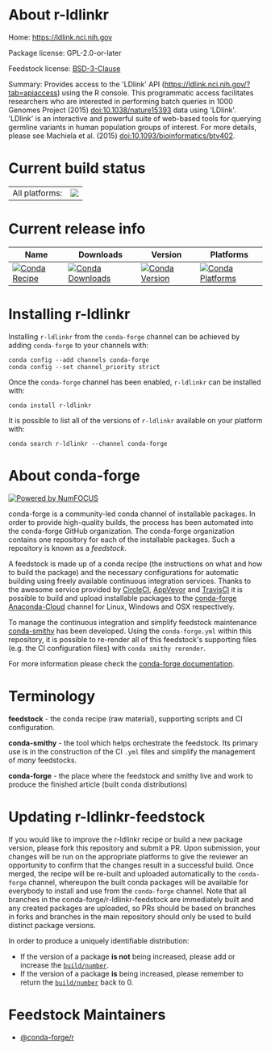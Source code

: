 About r-ldlinkr
===============

Home: https://ldlink.nci.nih.gov

Package license: GPL-2.0-or-later

Feedstock license: [BSD-3-Clause](https://github.com/conda-forge/r-ldlinkr-feedstock/blob/master/LICENSE.txt)

Summary: Provides access to the 'LDlink' API (<https://ldlink.nci.nih.gov/?tab=apiaccess>) using the R console.  This programmatic access facilitates researchers who are interested in performing batch queries in 1000 Genomes Project (2015) <doi:10.1038/nature15393> data using 'LDlink'. 'LDlink' is an interactive and powerful suite of web-based tools for querying germline variants in human population groups of interest. For more details, please see Machiela et al. (2015) <doi:10.1093/bioinformatics/btv402>.

Current build status
====================


<table><tr><td>All platforms:</td>
    <td>
      <a href="https://dev.azure.com/conda-forge/feedstock-builds/_build/latest?definitionId=13396&branchName=master">
        <img src="https://dev.azure.com/conda-forge/feedstock-builds/_apis/build/status/r-ldlinkr-feedstock?branchName=master">
      </a>
    </td>
  </tr>
</table>

Current release info
====================

| Name | Downloads | Version | Platforms |
| --- | --- | --- | --- |
| [![Conda Recipe](https://img.shields.io/badge/recipe-r--ldlinkr-green.svg)](https://anaconda.org/conda-forge/r-ldlinkr) | [![Conda Downloads](https://img.shields.io/conda/dn/conda-forge/r-ldlinkr.svg)](https://anaconda.org/conda-forge/r-ldlinkr) | [![Conda Version](https://img.shields.io/conda/vn/conda-forge/r-ldlinkr.svg)](https://anaconda.org/conda-forge/r-ldlinkr) | [![Conda Platforms](https://img.shields.io/conda/pn/conda-forge/r-ldlinkr.svg)](https://anaconda.org/conda-forge/r-ldlinkr) |

Installing r-ldlinkr
====================

Installing `r-ldlinkr` from the `conda-forge` channel can be achieved by adding `conda-forge` to your channels with:

```
conda config --add channels conda-forge
conda config --set channel_priority strict
```

Once the `conda-forge` channel has been enabled, `r-ldlinkr` can be installed with:

```
conda install r-ldlinkr
```

It is possible to list all of the versions of `r-ldlinkr` available on your platform with:

```
conda search r-ldlinkr --channel conda-forge
```


About conda-forge
=================

[![Powered by NumFOCUS](https://img.shields.io/badge/powered%20by-NumFOCUS-orange.svg?style=flat&colorA=E1523D&colorB=007D8A)](http://numfocus.org)

conda-forge is a community-led conda channel of installable packages.
In order to provide high-quality builds, the process has been automated into the
conda-forge GitHub organization. The conda-forge organization contains one repository
for each of the installable packages. Such a repository is known as a *feedstock*.

A feedstock is made up of a conda recipe (the instructions on what and how to build
the package) and the necessary configurations for automatic building using freely
available continuous integration services. Thanks to the awesome service provided by
[CircleCI](https://circleci.com/), [AppVeyor](https://www.appveyor.com/)
and [TravisCI](https://travis-ci.com/) it is possible to build and upload installable
packages to the [conda-forge](https://anaconda.org/conda-forge)
[Anaconda-Cloud](https://anaconda.org/) channel for Linux, Windows and OSX respectively.

To manage the continuous integration and simplify feedstock maintenance
[conda-smithy](https://github.com/conda-forge/conda-smithy) has been developed.
Using the ``conda-forge.yml`` within this repository, it is possible to re-render all of
this feedstock's supporting files (e.g. the CI configuration files) with ``conda smithy rerender``.

For more information please check the [conda-forge documentation](https://conda-forge.org/docs/).

Terminology
===========

**feedstock** - the conda recipe (raw material), supporting scripts and CI configuration.

**conda-smithy** - the tool which helps orchestrate the feedstock.
                   Its primary use is in the construction of the CI ``.yml`` files
                   and simplify the management of *many* feedstocks.

**conda-forge** - the place where the feedstock and smithy live and work to
                  produce the finished article (built conda distributions)


Updating r-ldlinkr-feedstock
============================

If you would like to improve the r-ldlinkr recipe or build a new
package version, please fork this repository and submit a PR. Upon submission,
your changes will be run on the appropriate platforms to give the reviewer an
opportunity to confirm that the changes result in a successful build. Once
merged, the recipe will be re-built and uploaded automatically to the
`conda-forge` channel, whereupon the built conda packages will be available for
everybody to install and use from the `conda-forge` channel.
Note that all branches in the conda-forge/r-ldlinkr-feedstock are
immediately built and any created packages are uploaded, so PRs should be based
on branches in forks and branches in the main repository should only be used to
build distinct package versions.

In order to produce a uniquely identifiable distribution:
 * If the version of a package **is not** being increased, please add or increase
   the [``build/number``](https://docs.conda.io/projects/conda-build/en/latest/resources/define-metadata.html#build-number-and-string).
 * If the version of a package **is** being increased, please remember to return
   the [``build/number``](https://docs.conda.io/projects/conda-build/en/latest/resources/define-metadata.html#build-number-and-string)
   back to 0.

Feedstock Maintainers
=====================

* [@conda-forge/r](https://github.com/conda-forge/r/)

